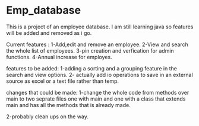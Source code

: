 # Emp_database
This is a project of an employee database.
I am still learning java so features will be added and removed as i go.

Current features : 
1-Add,edit and remove an employee.
2-View and search the whole list of employees.
3-pin creation and verfication for admin functions.
4-Annual increase for employes.

features to be added:
1-adding a sorting and a grouping feature in the search and view options.
2- actually add io operations to save in an external source as excel or a text file rather than temp.

changes that could be made:
1-change the whole code from methods over main to two seprate files one with main and 
one with a class that extends main and has all the methods that is already made.

2-probably clean ups on the way.
